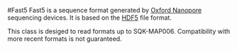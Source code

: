 #Fast5
Fast5 is a sequence format generated by [Oxford Nanopore](https://www.nanoporetech.com/) sequencing devices. It is based on the [HDF5](https://www.hdfgroup.org/HDF5/) file format. 

This class is desiged to read formats up to SQK-MAP006. Compatibility with more recent formats is not guaranteed. 
